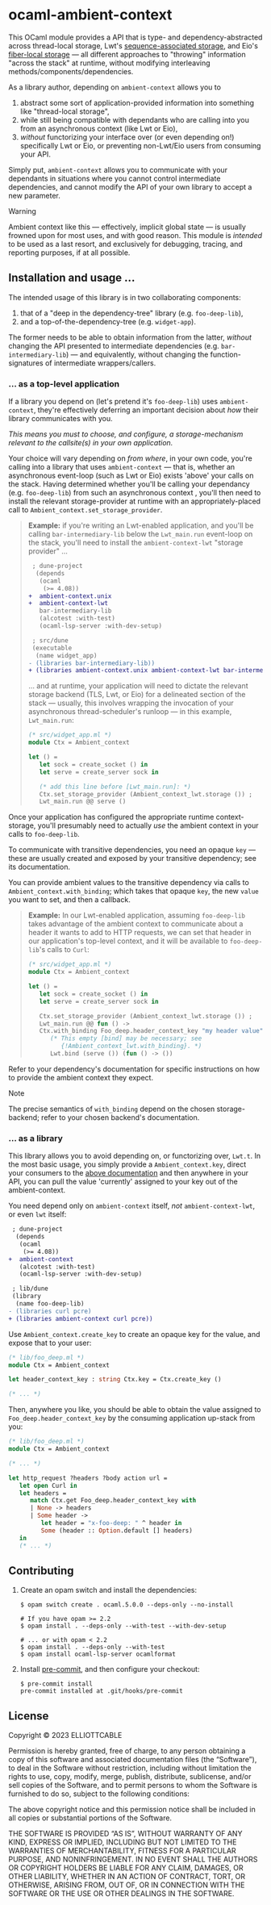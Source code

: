 ocaml-ambient-context
=====================

This OCaml module provides a API that is type- and dependency-abstracted across thread-local storage, Lwt's [sequence-associated storage](https://github.com/ocsigen/lwt/blob/cc05e2bda6c34126a3fd8d150ee7cddb3b8a440b/src/core/lwt.ml#L727-L751 "Internal documentation for Lwt's SAS mechanism"), and Eio's [fiber-local storage](https://github.com/ocaml-multicore/eio/pull/256 "ocaml-multicore/eio#256, adding a fibre-local storage API") — all different approaches to "throwing" information "across the stack" at runtime, without modifying interleaving methods/components/dependencies.

As a library author, depending on `ambient-context` allows you to

1. abstract some sort of application-provided information into something like "thread-local storage",
2. while still being compatible with dependants who are calling into you from an asynchronous context (like Lwt or Eio),
3. *without* functorizing your interface over (or even depending on!) specifically Lwt or Eio, or preventing non-Lwt/Eio users from consuming your API.

Simply put, `ambient-context` allows you to communicate with your dependants in situations where you cannot control intermediate dependencies, and cannot modify the API of your own library to accept a new parameter.

> [!WARNING]
> Ambient context like this — effectively, implicit global state — is usually frowned upon for most uses, and with good reason. This module is *intended* to be used as a last resort, and exclusively for debugging, tracing, and reporting purposes, if at all possible.

Installation and usage ...
--------------------------

The intended usage of this library is in two collaborating components:

1. that of a "deep in the dependency-tree" library (e.g. `foo-deep-lib`),
2. and a top-of-the-dependency-tree (e.g. `widget-app`).

The former needs to be able to obtain information from the latter, *without* changing the API presented to intermediate dependencies (e.g. `bar-intermediary-lib`) — and equivalently, without changing the function-signatures of intermediate wrappers/callers.

<a name="as-a-top-level-application"></a>

### ... as a top-level application

If a library you depend on (let's pretend it's `foo-deep-lib`) uses `ambient-context`, they're effectively deferring an important decision about _how_ their library communicates with you.

_This means you must to choose, and configure, a storage-mechanism relevant to the callsite(s) in your own application._

Your choice will vary depending on *from where*, in your own code, you're calling into a library that uses `ambient-context` — that is, whether an asynchronous event-loop (such as Lwt or Eio) exists 'above' your calls on the stack. Having determined whether you'll be calling your dependancy (e.g. `foo-deep-lib`) from such an asynchronous context , you'll then need to install the relevant storage-provider at runtime with an appropriately-placed call to `Ambient_context.set_storage_provider`.

> **Example:** if you're writing an Lwt-enabled application, and you'll be calling `bar-intermediary-lib` below the `Lwt_main.run` event-loop on the stack, you'll need to install the `ambient-context-lwt` "storage provider" ...
>
> ```diff
>  ; dune-project
>   (depends
>    (ocaml
>     (>= 4.08))
> +  ambient-context.unix
> +  ambient-context-lwt
>    bar-intermediary-lib
>    (alcotest :with-test)
>    (ocaml-lsp-server :with-dev-setup)
> ```
>
> ```diff
>  ; src/dune
>  (executable
>   (name widget_app)
> - (libraries bar-intermediary-lib))
> + (libraries ambient-context.unix ambient-context-lwt bar-intermediary-lib))
> ```
>
> ... and at runtime, your application will need to dictate the relevant storage backend (TLS, Lwt, or Eio) for a delineated section of the stack — usually, this involves wrapping the invocation of your asynchronous thread-scheduler's runloop — in this example, `Lwt_main.run`:
>
> ```ocaml
> (* src/widget_app.ml *)
> module Ctx = Ambient_context
>
> let () =
>    let sock = create_socket () in
>    let serve = create_server sock in
>
>    (* add this line before [Lwt_main.run]: *)
>    Ctx.set_storage_provider (Ambient_context_lwt.storage ()) ;
>    Lwt_main.run @@ serve ()
> ```

Once your application has configured the appropriate runtime context-storage, you'll presumably need to actually _use_ the ambient context in your calls to `foo-deep-lib`.

To communicate with transitive dependencies, you need an opaque `key` — these are usually created and exposed by your transitive dependency; see its documentation.

You can provide ambient values to the transitive dependency via calls to `Ambient_context.with_binding`; which takes that opaque `key`, the new `value` you want to set, and then a callback.

> **Example:** In our Lwt-enabled application, assuming `foo-deep-lib` takes advantage of the ambient context to communicate about a header it wants to add to HTTP requests, we can set that header in our application's top-level context, and it will be available to `foo-deep-lib`'s calls to `Curl`:
>
> ```ocaml
> (* src/widget_app.ml *)
> module Ctx = Ambient_context
>
> let () =
>    let sock = create_socket () in
>    let serve = create_server sock in
>
>    Ctx.set_storage_provider (Ambient_context_lwt.storage ()) ;
>    Lwt_main.run @@ fun () ->
>    Ctx.with_binding Foo_deep.header_context_key "my header value" @@ fun () ->
>       (* This empty [bind] may be necessary; see
>          {!Ambient_context_lwt.with_binding}. *)
>       Lwt.bind (serve ()) (fun () -> ())
> ```

Refer to your dependency's documentation for specific instructions on how to provide the ambient context they expect.

<!-- FIXME: v3.ocaml.org links for the backends' documentation -->
> [!NOTE]
> The precise semantics of `with_binding` depend on the chosen storage-backend; refer to your chosen backend's documentation.

### ... as a library

This library allows you to avoid depending on, or functorizing over, `Lwt.t`. In the most basic usage, you simply provide a `Ambient_context.key`, direct your consumers to the [above documentation](#as-a-top-level-application) and then anywhere in your API, you can pull the value 'currently' assigned to your key out of the ambient-context.

You need depend only on `ambient-context` itself, *not* `ambient-context-lwt`, or even `lwt` itself:

```diff
 ; dune-project
  (depends
   (ocaml
    (>= 4.08))
+  ambient-context
   (alcotest :with-test)
   (ocaml-lsp-server :with-dev-setup)
```

```diff
 ; lib/dune
 (library
  (name foo-deep-lib)
- (libraries curl pcre)
+ (libraries ambient-context curl pcre))
```

Use `Ambient_context.create_key` to create an opaque key for the value, and expose that to your user:

```ocaml
(* lib/foo_deep.ml *)
module Ctx = Ambient_context

let header_context_key : string Ctx.key = Ctx.create_key ()

(* ... *)
```

Then, anywhere you like, you should be able to obtain the value assigned to `Foo_deep.header_context_key` by the consuming application up-stack from you:

```ocaml
(* lib/foo_deep.ml *)
module Ctx = Ambient_context

(* ... *)

let http_request ?headers ?body action url =
   let open Curl in
   let headers =
      match Ctx.get Foo_deep.header_context_key with
      | None -> headers
      | Some header ->
         let header = "x-foo-deep: " ^ header in
         Some (header :: Option.default [] headers)
   in
   (* ... *)
```

Contributing
------------

1. Create an opam switch and install the dependencies:

   ```console
   $ opam switch create . ocaml.5.0.0 --deps-only --no-install

   # If you have opam >= 2.2
   $ opam install . --deps-only --with-test --with-dev-setup

   # ... or with opam < 2.2
   $ opam install . --deps-only --with-test
   $ opam install ocaml-lsp-server ocamlformat
   ```

2. Install [pre-commit][], and then configure your checkout:

   ```console
   $ pre-commit install
   pre-commit installed at .git/hooks/pre-commit
   ```

[pre-commit]: <https://pre-commit.com/index.html#install> "Installation instructions for th pre-commit tool"

License
-------

Copyright © 2023 ELLIOTTCABLE

Permission is hereby granted, free of charge, to any person obtaining a copy of
this software and associated documentation files (the “Software”), to deal in
the Software without restriction, including without limitation the rights to
use, copy, modify, merge, publish, distribute, sublicense, and/or sell copies of
the Software, and to permit persons to whom the Software is furnished to do so,
subject to the following conditions:

The above copyright notice and this permission notice shall be included in all
copies or substantial portions of the Software.

THE SOFTWARE IS PROVIDED “AS IS”, WITHOUT WARRANTY OF ANY KIND, EXPRESS OR
IMPLIED, INCLUDING BUT NOT LIMITED TO THE WARRANTIES OF MERCHANTABILITY, FITNESS
FOR A PARTICULAR PURPOSE, AND NONINFRINGEMENT. IN NO EVENT SHALL THE AUTHORS OR
COPYRIGHT HOLDERS BE LIABLE FOR ANY CLAIM, DAMAGES, OR OTHER LIABILITY, WHETHER
IN AN ACTION OF CONTRACT, TORT, OR OTHERWISE, ARISING FROM, OUT OF, OR IN
CONNECTION WITH THE SOFTWARE OR THE USE OR OTHER DEALINGS IN THE SOFTWARE.
